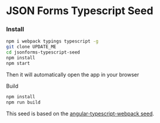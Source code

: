 # JSON Forms Typescript Seed

### Install

```sh
npm i webpack typings typescript -g
git clone UPDATE_ME
cd jsonforms-typescript-seed
npm install
npm start
```

Then it will automatically open the app in your browser

Build
```sh
npm install
npm run build
```

This seed is based on the [angular-typescript-webpack seed](https://github.com/brechtbilliet/angular-typescript-webpack).